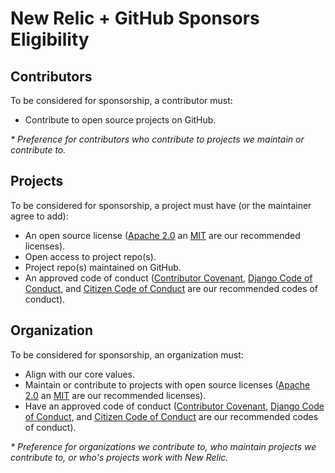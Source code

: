# New Relic + GitHub Sponsors Eligibility

## Contributors
To be considered for sponsorship, a contributor must:
* Contribute to open source projects on GitHub.

*\* Preference for contributors who contribute to projects we maintain or contribute to.*

## Projects
To be considered for sponsorship, a project must have (or the maintainer agree to add):
* An open source license ([Apache 2.0](https://www.apache.org/licenses/LICENSE-2.0) an [MIT](https://opensource.org/licenses/MIT) are our recommended licenses).
* Open access to project repo(s).
* Project repo(s) maintained on GitHub.
* An approved code of conduct ([Contributor Covenant](https://www.contributor-covenant.org), [Django Code of Conduct](https://www.djangoproject.com/conduct/), and [Citizen Code of Conduct](http://citizencodeofconduct.org) are our recommended codes of conduct).

## Organization
To be considered for sponsorship, an organization must:
* Align with our core values.
* Maintain or contribute to projects with open source licenses ([Apache 2.0](https://www.apache.org/licenses/LICENSE-2.0) an [MIT](https://opensource.org/licenses/MIT) are our recommended licenses).
* Have an approved code of conduct ([Contributor Covenant](https://www.contributor-covenant.org), [Django Code of Conduct](https://www.djangoproject.com/conduct/), and [Citizen Code of Conduct](http://citizencodeofconduct.org) are our recommended codes of conduct).

*\* Preference for organizations we contribute to, who maintain projects we contribute to, or who's projects work with New Relic.*
